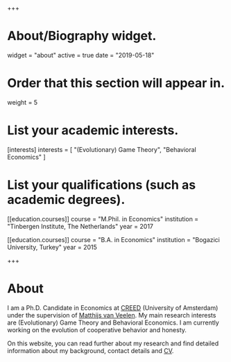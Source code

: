 +++
# About/Biography widget.
widget = "about"
active = true
date = "2019-05-18"

# Order that this section will appear in.
weight = 5

# List your academic interests.
[interests]
  interests = [
    "(Evolutionary) Game Theory",
    "Behavioral Economics"
  ]

# List your qualifications (such as academic degrees).
[[education.courses]]
  course = "M.Phil. in Economics"
  institution = "Tinbergen Institute, The Netherlands"
  year = 2017

[[education.courses]]
  course = "B.A. in Economics"
  institution = "Bogazici University, Turkey"
  year = 2015 
 
+++

# About

I am a Ph.D. Candidate in Economics at [CREED](http://www.creedexperiment.nl/creed/) (University of Amsterdam) under the supervision of [Matthijs van Veelen](http://www.creedexperiment.nl/creed/people.php?name=veelen). My main research interests are (Evolutionary) Game Theory and Behavioral Economics. I am currently working on the evolution of cooperative behavior and honesty. 

On this website, you can read further about my research and find detailed information about my background, contact details and [CV](CVAslihanAkdeniz.pdf). 


